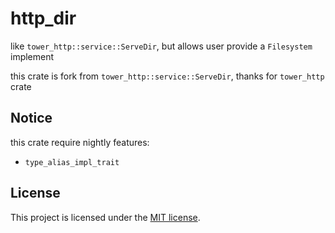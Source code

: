 # http_dir

like `tower_http::service::ServeDir`, but allows user provide a `Filesystem` implement

this crate is fork from `tower_http::service::ServeDir`, thanks for `tower_http` crate

## Notice

this crate require nightly features:

- `type_alias_impl_trait`

## License

This project is licensed under the [MIT license](LICENSE).
